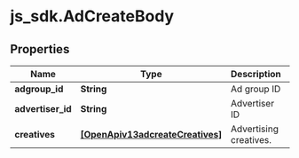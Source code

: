# js_sdk.AdCreateBody

## Properties
Name | Type | Description | Notes
------------ | ------------- | ------------- | -------------
**adgroup_id** | **String** | Ad group ID | [required] 
**advertiser_id** | **String** | Advertiser ID | [required] 
**creatives** | [**[OpenApiv13adcreateCreatives]**](OpenApiv13adcreateCreatives.md) | Advertising creatives. | [required] 
